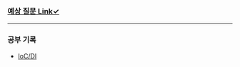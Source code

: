 ### [예상 질문 Link✓](https://garden-ing.notion.site/28f07fc04774423684a3d7a153920122?v=04a15c20736c40829670738b1ce92d23)

---

### 공부 기록

- [IoC/DI](https://github.com/ap3334/CS-Study/blob/master/spring/IoC%2C%20DI.md)
